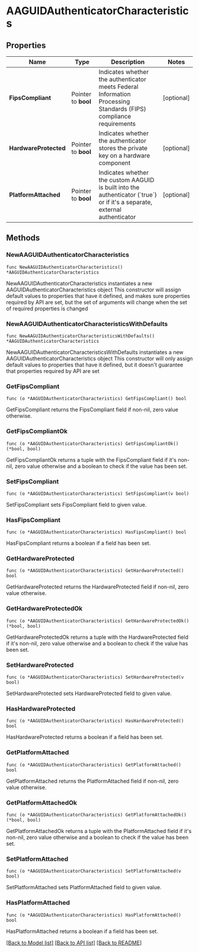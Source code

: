 # AAGUIDAuthenticatorCharacteristics

## Properties

Name | Type | Description | Notes
------------ | ------------- | ------------- | -------------
**FipsCompliant** | Pointer to **bool** | Indicates whether the authenticator meets Federal Information Processing Standards (FIPS) compliance requirements | [optional] 
**HardwareProtected** | Pointer to **bool** | Indicates whether the authenticator stores the private key on a hardware component | [optional] 
**PlatformAttached** | Pointer to **bool** | Indicates whether the custom AAGUID is built into the authenticator (&#x60;true&#x60;) or if it&#39;s a separate, external authenticator | [optional] 

## Methods

### NewAAGUIDAuthenticatorCharacteristics

`func NewAAGUIDAuthenticatorCharacteristics() *AAGUIDAuthenticatorCharacteristics`

NewAAGUIDAuthenticatorCharacteristics instantiates a new AAGUIDAuthenticatorCharacteristics object
This constructor will assign default values to properties that have it defined,
and makes sure properties required by API are set, but the set of arguments
will change when the set of required properties is changed

### NewAAGUIDAuthenticatorCharacteristicsWithDefaults

`func NewAAGUIDAuthenticatorCharacteristicsWithDefaults() *AAGUIDAuthenticatorCharacteristics`

NewAAGUIDAuthenticatorCharacteristicsWithDefaults instantiates a new AAGUIDAuthenticatorCharacteristics object
This constructor will only assign default values to properties that have it defined,
but it doesn't guarantee that properties required by API are set

### GetFipsCompliant

`func (o *AAGUIDAuthenticatorCharacteristics) GetFipsCompliant() bool`

GetFipsCompliant returns the FipsCompliant field if non-nil, zero value otherwise.

### GetFipsCompliantOk

`func (o *AAGUIDAuthenticatorCharacteristics) GetFipsCompliantOk() (*bool, bool)`

GetFipsCompliantOk returns a tuple with the FipsCompliant field if it's non-nil, zero value otherwise
and a boolean to check if the value has been set.

### SetFipsCompliant

`func (o *AAGUIDAuthenticatorCharacteristics) SetFipsCompliant(v bool)`

SetFipsCompliant sets FipsCompliant field to given value.

### HasFipsCompliant

`func (o *AAGUIDAuthenticatorCharacteristics) HasFipsCompliant() bool`

HasFipsCompliant returns a boolean if a field has been set.

### GetHardwareProtected

`func (o *AAGUIDAuthenticatorCharacteristics) GetHardwareProtected() bool`

GetHardwareProtected returns the HardwareProtected field if non-nil, zero value otherwise.

### GetHardwareProtectedOk

`func (o *AAGUIDAuthenticatorCharacteristics) GetHardwareProtectedOk() (*bool, bool)`

GetHardwareProtectedOk returns a tuple with the HardwareProtected field if it's non-nil, zero value otherwise
and a boolean to check if the value has been set.

### SetHardwareProtected

`func (o *AAGUIDAuthenticatorCharacteristics) SetHardwareProtected(v bool)`

SetHardwareProtected sets HardwareProtected field to given value.

### HasHardwareProtected

`func (o *AAGUIDAuthenticatorCharacteristics) HasHardwareProtected() bool`

HasHardwareProtected returns a boolean if a field has been set.

### GetPlatformAttached

`func (o *AAGUIDAuthenticatorCharacteristics) GetPlatformAttached() bool`

GetPlatformAttached returns the PlatformAttached field if non-nil, zero value otherwise.

### GetPlatformAttachedOk

`func (o *AAGUIDAuthenticatorCharacteristics) GetPlatformAttachedOk() (*bool, bool)`

GetPlatformAttachedOk returns a tuple with the PlatformAttached field if it's non-nil, zero value otherwise
and a boolean to check if the value has been set.

### SetPlatformAttached

`func (o *AAGUIDAuthenticatorCharacteristics) SetPlatformAttached(v bool)`

SetPlatformAttached sets PlatformAttached field to given value.

### HasPlatformAttached

`func (o *AAGUIDAuthenticatorCharacteristics) HasPlatformAttached() bool`

HasPlatformAttached returns a boolean if a field has been set.


[[Back to Model list]](../README.md#documentation-for-models) [[Back to API list]](../README.md#documentation-for-api-endpoints) [[Back to README]](../README.md)


